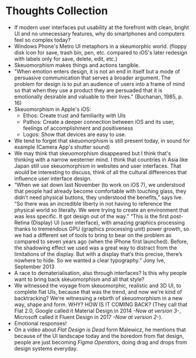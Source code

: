 # Thoughts Collection

- If modern user interfaces put usability at the forefront with clean, bright UI and no unnecessary features, why do smartphones and computers feel so complex today?
- Windows Phone's Metro UI metaphors in a skeumorphic world. (floppy disk icon for save, trash bin, pen, etc. compared to iOS's later redesign with labels only for save, delete, edit, etc.)
- Skeuomorphism makes things and actions tangible.
- "When emotion enters design, it is not an end in itself but a mode of persuasive communication that serves a broader argument. The problem for design is to put an audience of users into a frame of mind so that when they use a product they are persuaded that it is emotionally desirable and valuable to their lives." (Buchanan, 1985, p. 16)
- Skeuomorphism in Apple's iOS:
	- Ethos: Create trust and familiarity with UIs
	- Pathos: Create a deeper connection between iOS and its user, feelings of accomplishment and positiveness
	- Logos: Show that devices are easy to use.
- We tend to forget that skeuomorphism is still present today, in sound for example (Camera App's shutter sound)
- We may think that skeuomorphism disappeared but I think that's thinking with a narrow westerner mind. I think that countries in Asia like Japan still use skeuomorphism in websites and user interfaces. That would be interesting to discuss, think of all the cultural differences that influence user interface design.
- “When we sat down last November (to work on iOS 7), we understood that people had already become comfortable with touching glass, they didn’t need physical buttons, they understood the benefits,” says Ive. “So there was an incredible liberty in not having to reference the physical world so literally. We were trying to create an environment that was less specific. It got design out of the way.”
  “This is the first post-Retina (Display) UI (user interface), with amazing graphics processing thanks to tremendous GPU (graphics processing unit) power growth, so we had a different set of tools to bring to bear on the problem as compared to seven years ago (when the iPhone first launched). Before, the shadowing effect we used was a great way to distract from the limitations of the display. But with a display that’s this precise, there’s nowhere to hide. So we wanted a clear typography.”
  Jony Ive, September 2013
- A race to dematerialisation, also through interfaces? Is this why people want to bring back skeuomorphism and all that style?
- We witnessed the voyage from skeuomorphic, realistic and 3D UI, to complete flat UIs, because that was the trend, and now we're kind of backtracking? We're witnessing a rebirth of skeuomorphism in a new way, shape and form.
  WHY? HOW IS IT COMING BACK? (They call that Flat 2.0, Google called it Material Design in 2014 *-Now at version 3-*, Microsoft called it Fluent Design in 2017 *-Now at version 2-*).
- Emotional responses!
- On a video about *Flat Design is Dead* form Malewicz, he mentions that because of the UI landscape today and the boredom from flat design, people are just becoming *Figma Operators*, doing drag and drops from design systems everyday.